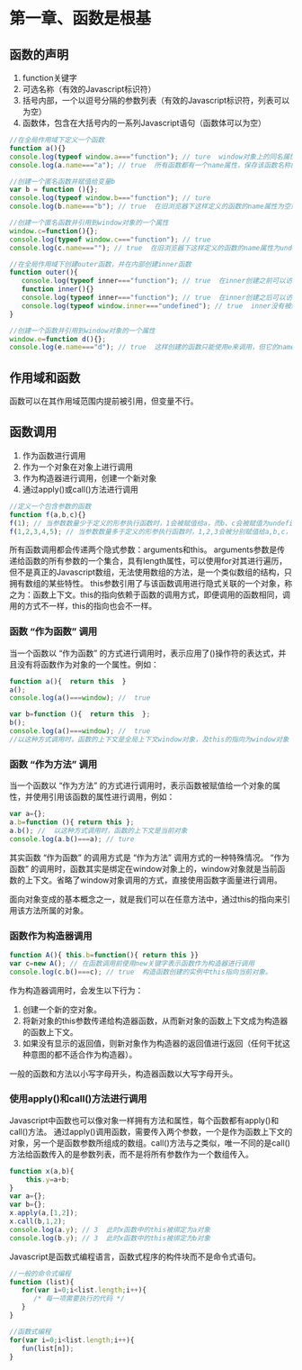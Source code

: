 # 第一章、函数是根基
## 函数的声明
1.  function关键字
2. 可选名称（有效的Javascript标识符）
3. 括号内部，一个以逗号分隔的参数列表（有效的Javascript标识符，列表可以为空）
4. 函数体，包含在大括号内的一系列Javascript语句（函数体可以为空）

```javascript
//在全局作用域下定义一个函数
function a(){}
console.log(typeof window.a==="function"); // ture  window对象上的同名属性会引用这个函数
console.log(a.name==="a"); // true  所有函数都有一个name属性，保存该函数名称的字符串

//创建一个匿名函数并赋值给变量b
var b = function (){};
console.log(typeof window.b==="function"); // ture 
console.log(b.name==="b"); // true  在旧浏览器下这样定义的函数的name属性为空或者undefined

//创建一个匿名函数并引用到window对象的一个属性
window.c=function(){};
console.log(typeof window.c==="function"); // true
console.log(c.name===""); // true  在旧浏览器下这样定义的函数的name属性为undefined

//在全局作用域下创建outer函数，并在内部创建inner函数
function outer(){
   console.log(typeof inner==="function"); // true  在inner创建之前可以访问到inner
   function inner(){}
   console.log(typeof inner==="function"); // true  在inner创建之后可以访问到inner
   console.log(typeof window.inner==="undefined"); // true  inner没有被绑定到全局对象上去
}

//创建一个函数并引用到window对象的一个属性
window.e=function d(){};
console.log(e.name==="d"); // true  这样创建的函数只能使用e来调用，但它的name属性是函数本身的字面量名称
```
## 作用域和函数
函数可以在其作用域范围内提前被引用，但变量不行。
## 函数调用
1. 作为函数进行调用
2. 作为一个对象在对象上进行调用
3. 作为构造器进行调用，创建一个新对象
4. 通过apply()或call()方法进行调用

```javascript
//定义一个包含参数的函数
function f(a,b,c){}
f(1); // 当参数数量少于定义的形参执行函数时，1会被赋值给a，而b、c会被赋值为undefined
f(1,2,3,4,5); // 当参数数量多于定义的形参执行函数时，1,2,3会被分别赋值给a,b,c，而4,5不会赋值给任何形参
```
所有函数调用都会传递两个隐式参数：arguments和this。
arguments参数是传递给函数的所有参数的一个集合，具有length属性，可以使用for对其进行遍历，但不是真正的Javascript数组，无法使用数组的方法，是一个类似数组的结构，只拥有数组的某些特性。
this参数引用了与该函数调用进行隐式关联的一个对象，称之为：函数上下文。this的指向依赖于函数的调用方式，即便调用的函数相同，调用的方式不一样，this的指向也会不一样。

### 函数 “作为函数” 调用
当一个函数以 “作为函数” 的方式进行调用时，表示应用了()操作符的表达式，并且没有将函数作为对象的一个属性。例如：
```javascript
function a(){  return this  }
a();
console.log(a()===window); //  true

var b=function (){  return this  };
b();
console.log(a()===window); //  true
//以这种方式调用时，函数的上下文是全局上下文window对象，及this的指向为window对象
```
### 函数 “作为方法” 调用
当一个函数以 “作为方法” 的方式进行调用时，表示函数被赋值给一个对象的属性，并使用引用该函数的属性进行调用，例如：
```javascript
var a={};
a.b=function (){ return this };
a.b(); //  以这种方式调用时，函数的上下文是当前对象
console.log(a.b()===a); // ture
```

其实函数 “作为函数” 的调用方式是 “作为方法” 调用方式的一种特殊情况。 “作为函数”  的调用时，函数其实是绑定在window对象上的，window对象就是当前函数的上下文。省略了window对象调用的方式，直接使用函数字面量进行调用。

面向对象变成的基本概念之一，就是我们可以在任意方法中，通过this的指向来引用该方法所属的对象。

### 函数作为构造器调用
```javascript
function A(){ this.b=function(){ return this }}
var c=new A(); // 在函数调用前使用new关键字表示函数作为构造器进行调用
console.log(c.b()===c); // true  构造函数创建的实例中this指向当前对象。
```
作为构造器调用时，会发生以下行为：
 1.  创建一个新的空对象。
 2.  将新对象的this参数传递给构造器函数，从而新对象的函数上下文成为构造器的函数上下文。
 3.  如果没有显示的返回值，则新对象作为构造器的返回值进行返回（任何干扰这种意图的都不适合作为构造器）。

一般的函数和方法以小写字母开头，构造器函数以大写字母开头。

### 使用apply()和call()方法进行调用
Javascript中函数也可以像对象一样拥有方法和属性，每个函数都有apply()和call()方法。
通过apply()调用函数，需要传入两个参数，一个是作为函数上下文的对象，另一个是函数参数所组成的数组。call()方法与之类似，唯一不同的是call()方法给函数传入的是参数列表，而不是将所有参数作为一个数组传入。
```javascript
function x(a,b){
    this.y=a+b;
}
var a={};
var b={};
x.apply(a,[1,2]);
x.call(b,1,2);
console.log(a.y); // 3  此时x函数中的this被绑定为a对象
console.log(b.y); // 3  此时x函数中的this被绑定为b对象
```
Javascript是函数式编程语言，函数式程序的构件块而不是命令式语句。
```javascript
//一般的命令式编程
function (list){
   for(var i=0;i<list.length;i++){
      /* 每一项需要执行的代码 */
   }
}

//函数式编程
for(var i=0;i<list.length;i++){
   fun(list[n]);
}
```